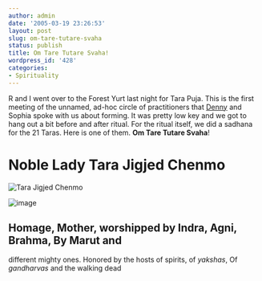 ```yaml
---
author: admin
date: '2005-03-19 23:26:53'
layout: post
slug: om-tare-tutare-svaha
status: publish
title: Om Tare Tutare Svaha!
wordpress_id: '428'
categories:
- Spirituality
---
```


R and I went over to the Forest Yurt last night for Tara Puja. This is
the first meeting of the unnamed, ad-hoc circle of practitioners that
[Denny](http://www.psychicsophia.com/aion/dennybio.html) and Sophia
spoke with us about forming. It was pretty low key and we got to hang
out a bit before and after ritual. For the ritual itself, we did a
sadhana for the 21 Taras. Here is one of them. **Om Tare Tutare Svaha**!

# Noble Lady Tara Jigjed Chenmo

![Tara Jigjed Chenmo](http://www.arcanology.com/images/06pic.jpg)

![image](http://www.arcanology.com/images/06tib.gif)

## Homage, Mother, worshipped by Indra, Agni, Brahma, By Marut and
different mighty ones. Honored by the hosts of spirits, of *yakshas*, Of
*gandharvas* and the walking dead
